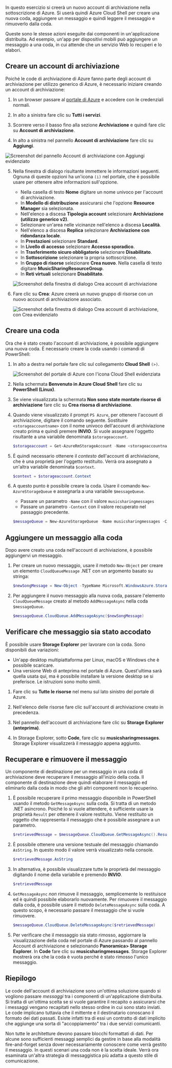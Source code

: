 In questo esercizio si creerà un nuovo account di archiviazione nella sottoscrizione di Azure. Si userà quindi Azure Cloud Shell per creare una nuova coda, aggiungere un messaggio e quindi leggere il messaggio e rimuoverlo dalla coda.

Queste sono le stesse azioni eseguite dai componenti in un'applicazione distribuita. Ad esempio, un'app per dispositivi mobili può aggiungere un messaggio a una coda, in cui attende che un servizio Web lo recuperi e lo elabori.

## <a name="create-a-storage-account"></a>Creare un account di archiviazione

Poiché le code di archiviazione di Azure fanno parte degli account di archiviazione per utilizzo generico di Azure, è necessario iniziare creando un account di archiviazione:

1. In un browser passare al [portale di Azure](https://portal.azure.com?azure-portal=true) e accedere con le credenziali normali.

2. In alto a sinistra fare clic su **Tutti i servizi**.

3. Scorrere verso il basso fino alla sezione **Archiviazione** e quindi fare clic su **Account di archiviazione**.

4. In alto a sinistra nel pannello **Account di archiviazione** fare clic su **Aggiungi**.

  ![Screenshot del pannello Account di archiviazione con Aggiungi evidenziato](../images/5-create-a-storage-account-1.png)

5. Nella finestra di dialogo risultante immettere le informazioni seguenti. Ognuna di queste opzioni ha un'icona `(i)` nel portale, che è possibile usare per ottenere altre informazioni sull'opzione.
    - Nella casella di testo **Nome** digitare un nome univoco per l'account di archiviazione.
    - In **Modello di distribuzione** assicurarsi che l'opzione **Resource Manager** sia selezionata.
    - Nell'elenco a discesa **Tipologia account** selezionare **Archiviazione (utilizzo generico v2)**.
    - Selezionare un'area nelle vicinanze nell'elenco a discesa **Località**.
    - Nell'elenco a discesa **Replica** selezionare **Archiviazione con ridondanza locale**.
    - In **Prestazioni** selezionare **Standard**.
    - In **Livello di accesso** selezionare **Accesso sporadico**.
    - In **Trasferimento sicuro obbligatorio** selezionare **Disabilitato**.
    - In **Sottoscrizione** selezionare la propria sottoscrizione.
    - In **Gruppo di risorse** selezionare **Crea nuovo**. Nella casella di testo digitare **MusicSharingResourceGroup**.
    - In **Reti virtuali** selezionare **Disabilitato**. 

    ![Screenshot della finestra di dialogo Crea account di archiviazione](../images/5-create-a-storage-account-2.png)

6. Fare clic su **Crea**: Azure creerà un nuovo gruppo di risorse con un nuovo account di archiviazione associato.

    ![Screenshot della finestra di dialogo Crea account di archiviazione, con Crea evidenziato](../images/5-create-a-storage-account-3.png)

## <a name="create-a-queue"></a>Creare una coda

Ora che è stato creato l'account di archiviazione, è possibile aggiungere una nuova coda. È necessario creare la coda usando i comandi di PowerShell:

1. In alto a destra nel portale fare clic sul collegamento **Cloud Shell** `(>)`.

    ![Screenshot del portale di Azure con l'icona Cloud Shell evidenziata](../images/5-create-a-storage-queue-1.png)

2. Nella schermata **Benvenuto in Azure Cloud Shell** fare clic su **PowerShell (Linux)**.

3. Se viene visualizzata la schermata **Non sono state montate risorse di archiviazione** fare clic su **Crea risorsa di archiviazione**.

4. Quando viene visualizzato il prompt `PS Azure`, per ottenere l'account di archiviazione, digitare il comando seguente. Sostituire `<storageaccountname>` con il nome univoco dell'account di archiviazione creato prima e quindi premere **INVIO**. Si vuole assegnare l'oggetto risultante a una variabile denominata `$storageaccount`.

    ```powershell
    $storageaccount = Get-AzureRmStorageAccount -Name <storageaccountname> -ResourceGroup  MusicSharingResourceGroup
    ```

5. È quindi necessario ottenere il _contesto_ dell'account di archiviazione, che è una proprietà per l'oggetto restituito. Verrà ora assegnato a un'altra variabile denominata `$context`.

    ```powershell
    $context = $storageaccount.Context
    ```

6. A questo punto è possibile creare la coda. Usare il comando `New-AzureStorageQueue` e assegnarla a una variabile `$messageQueue`.
    - Passare un parametro `-Name` con il valore `musicsharingmessages`
    - Passare un parametro `-Context` con il valore recuperato nel passaggio precedente.

    ```powershell
    $messageQueue = New-AzureStorageQueue -Name musicsharingmessages -Context $context
    ```

## <a name="add-a-message-to-the-queue"></a>Aggiungere un messaggio alla coda

Dopo avere creato una coda nell'account di archiviazione, è possibile aggiungervi un messaggio.

1. Per creare un nuovo messaggio, usare il metodo `New-Object` per creare un elemento `CloudQueueMessage` .NET con un argomento basato su stringa:

    ```powershell
    $newSongMessage = New-Object -TypeName Microsoft.WindowsAzure.Storage.Queue.CloudQueueMessage -ArgumentList "A new song has been added."
    ```

2. Per aggiungere il nuovo messaggio alla nuova coda, passare l'elemento `CloudQueueMessage` creato al metodo `AddMessageAsync` nella coda `$messageQueue`.

    ```powershell
    $messageQueue.CloudQueue.AddMessageAsync($newSongMessage)
    ```

## <a name="verify-the-message-was-queued"></a>Verificare che messaggio sia stato accodato

È possibile usare **Storage Explorer** per lavorare con la coda. Sono disponibili due variazioni:

- Un'app desktop multipiattaforma per Linux, macOS e Windows che è possibile scaricare.
- Una versione Web di anteprima nel portale di Azure. Quest'ultima sarà quella usata qui, ma è possibile installare la versione desktop se si preferisce. Le istruzioni sono molto simili.

1. Fare clic su **Tutte le risorse** nel menu sul lato sinistro del portale di Azure.

2. Nell'elenco delle risorse fare clic sull'account di archiviazione creato in precedenza.

3. Nel pannello dell'account di archiviazione fare clic su **Storage Explorer (anteprima)**.

4. In Storage Explorer, sotto **Code**, fare clic su **musicsharingmessages**. Storage Explorer visualizzerà il messaggio appena aggiunto.

## <a name="retrieve-and-remove-the-message"></a>Recuperare e rimuovere il messaggio

Un componente di destinazione per un messaggio in una coda di archiviazione deve recuperare il messaggio all'inizio della coda. Il componente di destinazione deve quindi elaborare il messaggio ed eliminarlo dalla coda in modo che gli altri componenti non lo recuperino.

1. È possibile recuperare il primo messaggio disponibile in PowerShell usando il metodo `GetMessageAsync` sulla coda. Si tratta di un metodo .NET asincrono. Poiché lo si vuole attendere, è sufficiente usare la proprietà `Result` per ottenere il valore restituito. Viene restituito un oggetto che rappresenta il messaggio che è possibile assegnare a un parametro.

    ```powershell
    $retrievedMessage = $messageQueue.CloudQueue.GetMessageAsync().Result
    ```

2. È possibile ottenere una versione testuale del messaggio chiamando `AsString`. In questo modo il valore verrà visualizzato nella console.

    ```powershell
    $retrievedMessage.AsString
    ```

3. In alternativa, è possibile visualizzare tutte le proprietà del messaggio digitando il nome della variabile e premendo **INVIO**.

    ```powershell
    $retrievedMessage
    ```

4. `GetMessageAsync` *non* rimuove il messaggio, semplicemente lo restituisce ed è quindi possibile elaborarlo nuovamente. Per rimuovere il messaggio dalla coda, è possibile usare il metodo `DeleteMessageAsync` sulla coda. A questo scopo, è necessario passare il messaggio che si vuole rimuovere.

    ```powershell
    $messageQueue.CloudQueue.DeleteMessageAsync($retrievedMessage)
    ```

5. Per verificare che il messaggio sia stato rimosso, aggiornare la visualizzazione della coda nel portale di Azure passando al pannello Account di archiviazione e selezionando **Panoramica> Storage Explorer**. In **Code** fare clic su **musicsharingmessages**. Storage Explorer mostrerà ora che la coda è vuota perché è stato rimosso l'unico messaggio.


## <a name="summary"></a>Riepilogo
Le code dell'account di archiviazione sono un'ottima soluzione quando si vogliono passare _messaggi_ tra i componenti di un'applicazione distribuita. Si tratta di un'ottima scelta se si vuole garantire il recapito o assicurarsi che i messaggi vengano recapitati nello stesso ordine in cui sono stato inviati. Le code implicano tuttavia che il mittente e il destinatario conoscano il formato dei dati passati. Esiste infatti tra di essi un contratto di dati implicito che aggiunge una sorta di "accoppiamento" tra i due servizi comunicanti.

Non tutte le architetture devono passare blocchi formattati di dati. Per alcune sono sufficienti messaggi semplici da gestire in base alla modalità fire-and-forget senza dover necessariamente conoscere come verrà gestito il messaggio. In questi scenari una coda non è la scelta ideale. Verrà ora esaminata un'altra strategia di messaggistica più adatta a questo stile di comunicazione.
